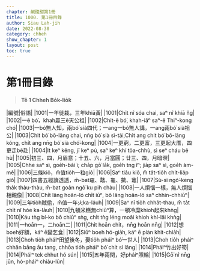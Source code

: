 ```yaml
---
chapter: 鹹酸甜第1冊
title: 1000. 第1冊目錄
author: Siau Lah-jih
date: 2022-08-30
category: chheh
show_chapter: 1
layout: post
toc: true
---
```


# 第1冊目錄
> **Tē 1 Chheh Bo̍k-lio̍k**


|編號|俗語|
|1001|一年徙栽，三年khiā黃|
|1001|Chi̍t nî sóa chai, saⁿ nî khiā n̂g|
|1002|一ê bó͘，khah贏三ê天公祖|
|1002|Chi̍t-ê bó͘, khah-iâⁿ saⁿ-ê Thiⁿ-kong chó͘|
|1003|一bó͘無人知，兩bó͘ sià四代；一ang一bó͘無人講，一ang兩bó͘ sià祖公|
|1003|Chi̍t bó͘ bô-lâng chai, nn̄g bó͘ sià sì-tāi;Chi̍t ang chi̍t bó͘ bô-lâng kóng, chi̍t ang nn̄g bó͘ sià chó͘-kong|
|1004|一更窮，二更富，三更起大厝，四更走bē赴|
|1004|It keⁿ kêng, jī keⁿ pù, saⁿ keⁿ khí tōa-chhù, sì seⁿ cháu bē hù|
|1005|初三、四，月眉意；十五、六，月當圓；廿三、四，月暗暝|
|1005|Chhe saⁿ sì, goe̍h-bâi ì; cha̍p gō͘ la̍k, goe̍h tng îⁿ; jia̍p saⁿ sì, goe̍h àm-mê|
|1006|三條kiô，m̄值tio̍h一粒giô|
|1006|Saⁿ tiâu kiô, m̄ ta̍t-tio̍h chi̍t-lia̍p giô|
|1007|四書五經讀透透，m̄-bat黿、鼇、龜、鱉、竈|
|1007|Sù-si ngó͘-keng tha̍k thàu-thàu, m̄-bat goân ngô͘ ku pih chàu|
|1008|一人煩惱一樣，無人煩惱相親像|
|1008|Chi̍t lâng hoân-ló chi̍t iūⁿ, bô lâng hoân-ló saⁿ chhin-chhiūⁿ|
|1009|三年tio̍h賊偷，m̄值一年火ka-la̍uh|
|1009|Saⁿ nî tio̍h chha̍t-thau, m̄ ta̍t chi̍t nî hóe ka-la̍uh|
|1010|九頓米糕無chiūⁿ算，一頓冷糜khioh起來khǹg|
|1010|Káu tǹg bí-ko bô chiūⁿ sǹg, chi̍t tǹg léng moâi khioh khí-lâi khǹg|
|1011|一hoān一，二hoān二|
|1011|Chi̍t hoān chi̍t，nn̄g hoān nn̄g|
|1012|想boeh好額，káⁿ ē變乞食|
|1012|Siūⁿ boeh hó-gia̍h, káⁿ ē piàn khit-chia̍h|
|1013|Choh tio̍h pháiⁿ田望後冬，娶tio̍h pháiⁿ bó͘一世人|
|1013|Choh tio̍h pháiⁿ chhân bāng āu tang, chhōa tio̍h pháiⁿ bó͘ chi̍t sì lâng|
|1014|Pháiⁿ竹出好筍|
|1014|Pháiⁿ tek chhut hó sún|
|1015|五年兩閏，好pháiⁿ照輪|
|1015|Gō͘ nî nn̄g jūn, hó-pháiⁿ chiàu-lûn|


